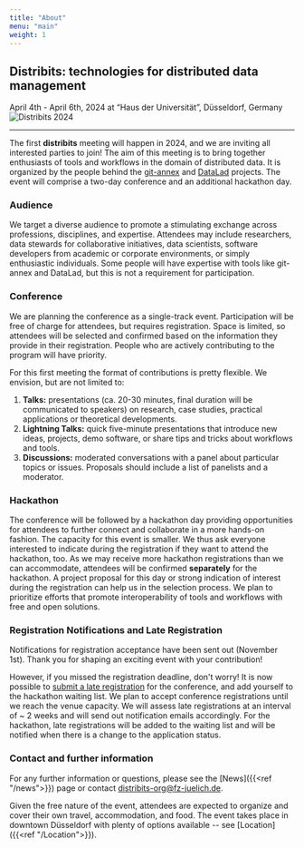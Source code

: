 ```yaml
---
title: "About"
menu: "main"
weight: 1
---
```


## Distribits: technologies for distributed data management
April 4th - April 6th, 2024 at “Haus der Universität”, Düsseldorf, Germany
![Distribits 2024](/pics/distribits_logo_a.svg)

---

The first **distribits** meeting will happen in 2024, and we are inviting all interested parties to join!
The aim of this meeting is to bring together enthusiasts of tools and workflows in the domain of distributed data.
It is organized by the people behind the [git-annex](https://git-annex.branchable.com) and [DataLad](https://www.datalad.org) projects.
The event will comprise a two-day conference and an additional hackathon day.


### Audience

We target a diverse audience to promote a stimulating exchange across professions, disciplines, and expertise.
Attendees may include researchers, data stewards for collaborative initiatives, data scientists, software developers from academic or corporate environments, or simply enthusiastic individuals.
Some people will have expertise with tools like git-annex and DataLad, but this is not a requirement for participation.


### Conference

We are planning the conference as a single-track event.
Participation will be free of charge for attendees, but requires registration.
Space is limited, so attendees will be selected and confirmed based on the information they provide in their registration.
People who are actively contributing to the program will have priority.

For this first meeting the format of contributions is pretty flexible. We envision, but are not limited to:

1. **Talks:** presentations (ca. 20-30 minutes, final duration will be communicated to speakers) on research, case studies, practical applications or theoretical developments.
2. **Lightning Talks:** quick five-minute presentations that introduce new ideas, projects, demo software, or share tips and tricks about workflows and tools.
3. **Discussions:** moderated conversations with a panel about particular topics or issues. Proposals should include a list of panelists and a moderator.


### Hackathon

The conference will be followed by a hackathon day providing opportunities for attendees to further connect and collaborate in a more hands-on fashion.
The capacity for this event is smaller. We thus ask everyone interested to indicate during the registration if they want to attend the hackathon, too. As we may receive more hackathon registrations than we can accommodate, attendees will be confirmed **separately** for the hackathon. A project proposal for this day or strong indication of interest during the registration can help us in the selection process.
We plan to prioritize efforts that promote interoperability of tools and workflows with free and open solutions.


### Registration Notifications and Late Registration

Notifications for registration acceptance have been sent out (November 1st).
Thank you for shaping an exciting event with your contribution!

However, if you missed the registration deadline, don't worry! It is now possible to
[submit a late registration](https://cryptpad.fr/form/#/2/form/view/jnreOeG+ja0DXCESlqkgf6WRqz7vhMmxzROMyJL+q5g/)
for the conference, and add yourself to the hackathon waiting list.
We plan to accept conference registrations until we reach the venue capacity.
We will assess late registrations at an interval of ~ 2 weeks and will send out notification emails
accordingly. For the hackathon, late registrations will be added to the waiting list
and will be notified when there is a change to the application status.


### Contact and further information

For any further information or questions, please see the [News]({{<ref "/news">}}) page or contact distribits-org@fz-juelich.de.

Given the free nature of the event, attendees are expected to organize and cover their own travel, accommodation, and food.
The event takes place in downtown Düsseldorf with plenty of options available -- see [Location]({{<ref "/Location">}}).
